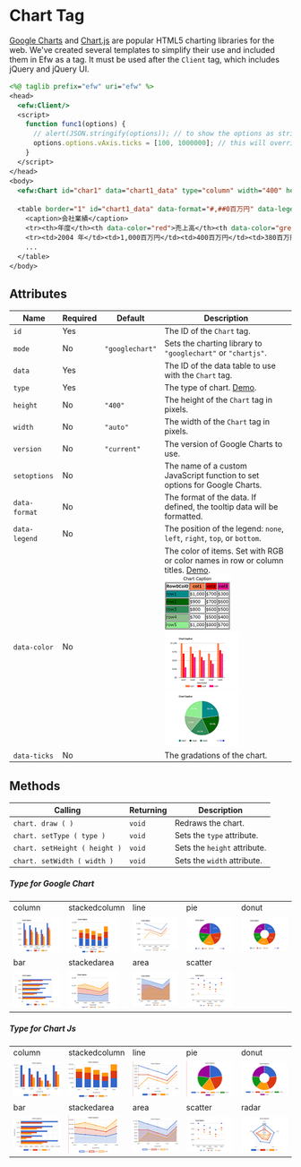 # Chart Tag

[Google Charts](https://developers.google.com/chart/) and [Chart.js](https://www.chartjs.org/) are popular HTML5 charting libraries for the web. We've created several templates to simplify their use and included them in Efw as a tag. It must be used after the `Client` tag, which includes jQuery and jQuery UI.

```jsp
<%@ taglib prefix="efw" uri="efw" %>
<head>
  <efw:Client/>
  <script>
    function func1(options) {
      // alert(JSON.stringify(options)); // to show the options as string.
      options.options.vAxis.ticks = [100, 1000000]; // this will override the data-ticks attribute
    }
  </script>
</head>
<body>
  <efw:Chart id="char1" data="chart1_data" type="column" width="400" height="250" version="45.2" setoptions="func1" /> // or efw:chart, efw:CHART

  <table border="1" id="chart1_data" data-format="#,##0百万円" data-legend="bottom" data-ticks="100,1000000">
    <caption>会社業績</caption>
    <tr><th>年度</th><th data-color="red">売上高</th><th data-color="green">営業利益</th><th data-color="blue">経常利益</th></tr>
    <tr><td>2004 年</td><td>1,000百万円</td><td>400百万円</td><td>380百万円</td></tr>
    ...
  </table>
</body>
```

## Attributes

| Name | Required | Default | Description |
|---|---|---|---|
| `id` | Yes |  | The ID of the `Chart` tag. |
| `mode` | No | `"googlechart"` | Sets the charting library to `"googlechart"` or `"chartjs"`. |
| `data` | Yes |  | The ID of the data table to use with the `Chart` tag. |
| `type` | Yes |  | The type of chart. [Demo](https://efwgrp.github.io/efw4.X/docs/chart/chartSampleTypes.html). |
| `height` | No | `"400"` | The height of the `Chart` tag in pixels. |
| `width` | No | `"auto"` | The width of the `Chart` tag in pixels. |
| `version` | No | `"current"` | The version of Google Charts to use. |
| `setoptions` | No |  | The name of a custom JavaScript function to set options for Google Charts. |
| `data-format` | No |  | The format of the data. If defined, the tooltip data will be formatted. |
| `data-legend` | No |  | The position of the legend: `none`, `left`, `right`, `top`, or `bottom`. |
| `data-color` | No |  | The color of items. Set with RGB or color names in row or column titles. [Demo](https://efwgrp.github.io/efw4.X/docs/chart/chartSampleColors.html).<br>![Data Table](../img/chart/table.png)![Chart 1](../img/chart/chart1.png)![Chart 2](../img/chart/chart2.png) |
| `data-ticks` | No |  | The gradations of the chart. |

## Methods

| Calling | Returning | Description |
|---|---|---|
| `chart. draw ( )` | `void` | Redraws the chart. |
| `chart. setType ( type )` | `void` | Sets the `type` attribute. |
| `chart. setHeight ( height )` | `void` | Sets the `height` attribute. |
| `chart. setWidth ( width )` | `void` | Sets the `width` attribute. |

##### Type for Google Chart

||||||
|---|---|---|---|---|
|column|stackedcolumn|line|pie|donut|
|![Column Chart](../img/chart/gl_column.png)|![Stacked Column Chart](../img/chart/gl_stackedcolumn.png)|![Line Chart](../img/chart/gl_line.png)|![Pie Chart](../img/chart/gl_pie.png)|![Donut Chart](../img/chart/gl_donut.png)|
|bar|stackedarea|area|scatter|
|![Bar Chart](../img/chart/gl_bar.png)|![Stacked Area Chart](../img/chart/gl_stackedarea.png)|![Area Chart](../img/chart/gl_area.png)|![Scatter Chart](../img/chart/gl_scatter.png)|

##### Type for Chart Js

||||||
|---|---|---|---|---|
|column|stackedcolumn|line|pie|donut|
|![Column Chart](../img/chart/js_column.png)|![Stacked Column Chart](../img/chart/js_stackedcolumn.png)|![Line Chart](../img/chart/js_line.png)|![Pie Chart](../img/chart/js_pie.png)|![Donut Chart](../img/chart/js_donut.png)|
|bar|stackedarea|area|scatter|radar|
|![Bar Chart](../img/chart/js_bar.png)|![Stacked Area Chart](../img/chart/js_stackedarea.png)|![Area Chart](../img/chart/js_area.png)|![Scatter Chart](../img/chart/gl_scatter.png)|![Radar Chart](../img/chart/js_radar.png)|


